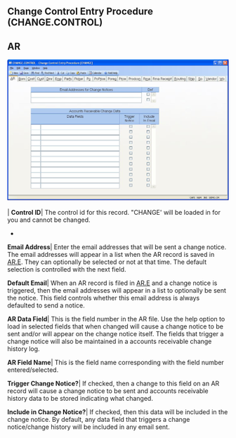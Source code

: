 ## Change Control Entry Procedure (CHANGE.CONTROL)
<PageHeader />

## AR

![](./CHANGE-CONTROL-1.jpg)

| **Control ID**|  The control id for this record. "CHANGE' will be loaded in
for you and cannot be changed.

-  
**Email Address**|  Enter the email addresses that will be sent a change
notice. The email addresses will appear in a list when the AR record is saved
in [AR.E](../AR-E/README.md). They can optionally be selected or not at that time. The
default selection is controlled with the next field.

**Default Email**|  When an AR record is filed in [AR.E](../AR-E/README.md) and a
change notice is triggered, then the email addresses will appear in a list to
optionally be sent the notice. This field controls whether this email address
is always defaulted to send a notice.

**AR Data Field**|  This is the field number in the AR file. Use the help
option to load in selected fields that when changed will cause a change notice
to be sent and/or will appear on the change notice itself. The fields that
trigger a change notice will also be maintained in a accounts receivable
change history log.

**AR Field Name**|  This is the field name corresponding with the field number
entered/selected.

**Trigger Change Notice?**|  If checked, then a change to this field on an AR
record will cause a change notice to be sent and accounts receivable history
data to be stored indicating what changed.

**Include in Change Notice?**|  If checked, then this data will be included in
the change notice. By default, any data field that triggers a change
notice/change history will be included in any email sent.


<badge text= "Version 8.10.57 " vertical="middle" />

<PageFooter />
